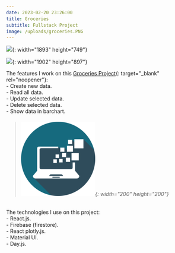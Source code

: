 ```yaml
---
date: 2023-02-20 23:26:00
title: Groceries
subtitle: Fullstack Project
image: /uploads/groceries.PNG
---
```


![](/uploads/groceries-add.PNG){: width="1893" height="749"}

![](/uploads/groceries-edit.PNG){: width="1902" height="897"}

The features I work on this [Groceries Project](https://groceries-firestore.netlify.app/){: target="\_blank" rel="noopener"}\:<br>\- Create new data.<br>\- Read all data.<br>\- Update selected data.<br>\- Delete selected data.<br>\- Show data in barchart.

> ###### ​​​​​​​![](/uploads/information-technology-icon-clipart-1-1-1.png){: width="200" height="200"}

The technologies I use on this project:<br>\- React.js.<br>\- Firebase (firestore).<br>\- React plotly.js.<br>\- Material UI.<br>\- Day.js.
